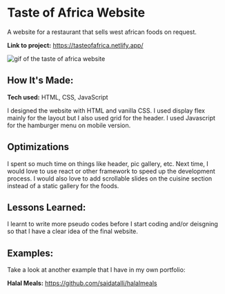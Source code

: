 # Taste of Africa Website
A website for a restaurant that sells west african foods on request. 

**Link to project:** https://tasteofafrica.netlify.app/

![gif of the taste of africa website](https://media.giphy.com/media/ewQmE3HOvYHnsIhYc6/giphy.gif)

## How It's Made:

**Tech used:** HTML, CSS, JavaScript

I designed the website with HTML and vanilla CSS. I used display flex mainly for the layout but I also used grid for the header. I used Javascript for the hamburger menu on mobile version. 

## Optimizations

I spent so much time on things like header, pic gallery, etc. Next time, I would love to use react or other framework to speed up the development process. I would also love to add scrollable slides on the cuisine section instead of a static gallery for the foods.

## Lessons Learned:

I learnt to write more pseudo codes before I start coding and/or deisgning so that I have a clear idea of the final website.


## Examples:
Take a look at another example that I have in my own portfolio:

**Halal Meals:** https://github.com/saidatalli/halalmeals



